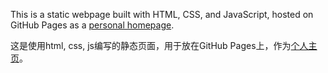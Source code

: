 This is a static webpage built with HTML, CSS, and JavaScript, hosted on GitHub Pages as a [personal homepage](https://JunyueKang.github.io).

这是使用html, css, js编写的静态页面，用于放在GitHub Pages上，作为[个人主页](https://JunyueKang.github.io)。

